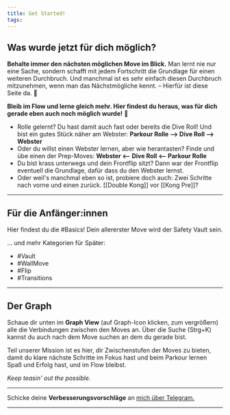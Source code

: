 ```yaml
---
title: Get Started!
tags:
---
```


## Was wurde jetzt für dich möglich?

**Behalte immer den nächsten möglichen Move im Blick.** Man lernt nie nur eine Sache, sondern schafft mit jedem Fortschritt die Grundlage für einen weiteren Durchbruch. Und manchmal ist es sehr einfach diesen Durchbruch mitzunehmen, wenn man das Nächstmögliche kennt. – Hierfür ist diese Seite da. 🙌

**Bleib im Flow und lerne gleich mehr. Hier findest du heraus, was für dich gerade eben auch noch möglich wurde!** 🏃

* Rolle gelernt? Du hast damit auch fast oder bereits die Dive Roll! Und bist ein gutes Stück näher am Webster: **Parkour Rolle --> Dive Roll --> Webster**
* Oder du willst einen Webster lernen, aber wie herantasten? Finde und übe einen der Prep-Moves: **Webster <-- Dive Roll <-- Parkour Rolle**
* Du bist krass unterwegs und dein Frontflip sitzt? Dann war der Frontflip eventuell die Grundlage, dafür dass du den Webster lernst. 
* Oder weil's manchmal eben so ist, probiere doch auch: Zwei Schritte nach vorne und einen zurück. [[Double Kong]] vor [[Kong Pre]]?


--- 

## Für die Anfänger:innen 

Hier findest du die #Basics! Dein allererster Move wird der Safety Vault sein.

… und mehr Kategorien für Später:
* #Vault 
* #WallMove 
* #Flip 
* #Transitions 

---

## Der Graph

Schaue dir unten im **Graph View** (auf Graph-Icon klicken, zum vergrößern) alle die Verbindungen zwischen den Moves an. Über die Suche (Strg+K) kannst du auch nach dem Move suchen an dem du gerade bist.

Teil unserer Mission ist es hier, dir Zwischenstufen der Moves zu bieten, damit du klare nächste Schritte im Fokus hast und beim Parkour lernen Spaß und Erfolg hast, und im Flow bleibst. 

*Keep teasin' out the possible.*

---

Schicke deine **Verbesserungsvorschläge** an [mich über Telegram.](https://t.me/bamboozled_bumblebee)

---
